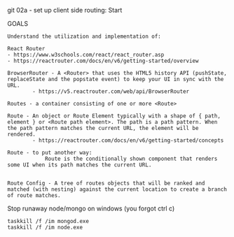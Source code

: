 git 02a - set up client side routing: Start

GOALS

    Understand the utilization and implementation of:

    React Router
    - https://www.w3schools.com/react/react_router.asp
    - https://reactrouter.com/docs/en/v6/getting-started/overview

    BrowserRouter - A <Router> that uses the HTML5 history API (pushState, replaceState and the popstate event) to keep your UI in sync with the URL.
            - https://v5.reactrouter.com/web/api/BrowserRouter

    Routes - a container consisting of one or more <Route>

    Route - An object or Route Element typically with a shape of { path, element } or <Route path element>. The path is a path pattern. When the path pattern matches the current URL, the element will be rendered.
            - https://reactrouter.com/docs/en/v6/getting-started/concepts
    
    Route - to put another way: 
                Route is the conditionally shown component that renders some UI when its path matches the current URL.


    Route Config - A tree of routes objects that will be ranked and matched (with nesting) against the current location to create a branch of route matches.


Stop runaway node/mongo on windows (you forgot ctrl c)

    taskkill /f /im mongod.exe 
    taskkill /f /im node.exe